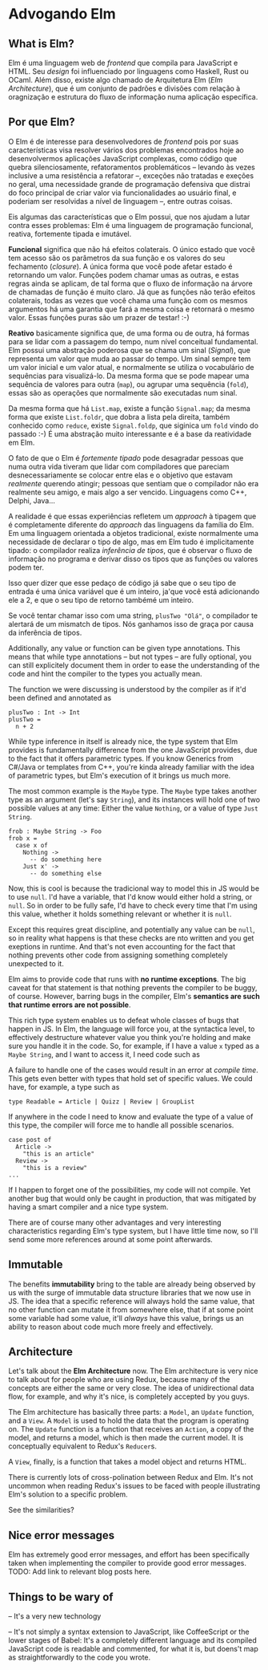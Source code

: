 # Advogando Elm

## What is Elm?

Elm é uma linguagem web de *frontend* que compila para JavaScript e HTML. Seu
*design* foi influenciado por linguagens como Haskell, Rust ou OCaml. Além
disso, existe algo chamado de Arquitetura Elm (*Elm Architecture*), que é um
conjunto de padrões e divisões com relação à oragnização e estrutura do fluxo de
informação numa aplicação específica.

## Por que Elm?

O Elm é de interesse para desenvolvedores de *frontend* pois por suas
características visa resolver vários dos problemas encontrados hoje ao
desenvolvermos aplicações JavaScript complexas, como código que quebra
silenciosamente, refatoramentos problemáticos – levando às vezes inclusive a uma
resistência a refatorar –, exceções não tratadas e exeções no geral,
uma necessidade grande de programação defensiva que distrai do foco principal de
criar valor via funcionalidades ao usuário final, e poderiam ser resolvidas a
nível de linguagem –, entre outras coisas.

Eis algumas das características que o Elm possui, que nos ajudam a lutar contra
esses problemas: Elm é uma linguagem de programação funcional, reativa,
fortemente tipada e imutável.

**Funcional** significa que não há efeitos colaterais. O único estado que você
tem acesso são os parâmetros da sua função e os valores do seu fechamento
(*closure*). A única forma que você pode afetar estado é retornando um valor.
Funções podem chamar umas as outras, e estas regras ainda se aplicam, de tal
forma que o fluxo de informação na árvore de chamadas de função é muito claro.
Já que as funções não terão efeitos colaterais, todas as vezes que você chama
uma função com os mesmos argumentos há uma garantia que fará a mesma coisa e
retornará o mesmo valor. Essas funções puras são um prazer de testar! :-)

**Reativo** basicamente significa que, de uma forma ou de outra, há formas para
se lidar com a passagem do tempo, num nível conceitual fundamental. Elm possui
uma abstração poderosa que se chama um sinal (*Signal*), que representa um valor
que muda ao passar do tempo. Um sinal sempre tem um valor inicial e um valor
atual, e normalmente se utiliza o vocabulário de sequências para visualizá-lo.
Da mesma forma que se pode mapear uma sequência de valores para outra (`map`),
ou agrupar uma sequência (`fold`), essas são as operações que normalmente são
executadas num sinal.

Da mesma forma que há `List.map`, existe a função `Signal.map`; da mesma forma
que existe `List.foldr`, que dobra a lista pela direita, também conhecido como
`reduce`, existe `Signal.foldp`, que siginica um `fold` vindo do passado :-) É
uma abstração muito interessante e é a base da reatividade em Elm.

O fato de que o Elm é *fortemente tipado* pode desagradar pessoas que numa outra
vida tiveram que lidar com compiladores que pareciam desnecessariamente se
colocar entre elas e o objetivo que estavam *realmente* querendo atingir;
pessoas que sentiam que o compilador não era realmente seu amigo, e mais algo a
ser vencido. Linguagens como C++, Delphi, Java...

A realidade é que essas experiências refletem um *approach* à tipagem que é
completamente diferente do *approach* das linguagens da família do Elm. Em uma
linguagem orientada a objetos tradicional, existe normalmente uma necessidade
de declarar o tipo de algo, mas em Elm tudo é implicitamente tipado: o compilador realiza *inferência de tipos*, que é observar o fluxo de informação no programa e derivar disso os tipos que as funções ou valores podem ter.

Isso quer dizer que esse pedaço de código já sabe que o seu tipo de entrada
é uma única variável que é um inteiro, ja'que você está adicionando ele a 2,
e que o seu tipo de retorno tambémé um inteiro.

Se você tentar chamar isso com uma string, `plusTwo "Olá"`, o compilador
te alertará de um mismatch de tipos. Nós ganhamos isso de graça por causa da
inferência de tipos.

Additionally, any value or function can be given type annotations. This means
that while type annotations – but not types – are fully optional, you can still
explicitely document them in order to ease the understanding of the code and
hint the compiler to the types you actually mean.

The function we were discussing is understood by the compiler as if it'd
been defined and annotated as

```
plusTwo : Int -> Int
plusTwo =
  n + 2
```

While type inference in itself is already nice, the type system that Elm provides
is fundamentally difference from the one JavaScript provides, due to the fact
that it offers parametric types. If you know Generics from C#/Java or templates
from C++, you're kinda already familiar with the idea of parametric types, but
Elm's execution of it brings us much more.

The most common example is the `Maybe` type. The `Maybe` type takes another
type as an argument (let's say `String`), and its instances will hold one
of two possible values at any time: Either the value `Nothing`, or a value
of type `Just String`.

```
frob : Maybe String -> Foo
frob x =
  case x of
    Nothing ->
      -- do something here
    Just x' ->
      -- do something else
```

Now, this is cool is because the tradicional way to model this in JS would
be to use `null`. I'd have a variable, that I'd know would either hold a string,
or `null`. So in order to be fully safe, I'd have to check every time that I'm
using this value, whether it holds something relevant or whether it is `null`.

Except this requires great discipline, and potentially any value can be `null`,
so in reality what happens is that these checks are nto written and you get
exeptions in runtime. And that's not even accounting for the fact that nothing
prevents other code from assigning something completely unexpected to it.

Elm aims to provide code that runs with **no runtime exceptions**. The big
caveat for that statement is that nothing prevents the compiler to be buggy,
of course. However, barring bugs in the compiler, Elm's
**semantics are such that runtime errors are not possible**.

This rich type system enables us to defeat whole classes of bugs that happen
in JS. In Elm, the language will force you, at the syntactica level, to
effectively destructure whatever value you think you're holding and make sure
you handle it in the code. So, for example, if I have a value `x` typed as a
`Maybe String`, and I want to access it, I need code such as


A failure to handle one of the cases would result in an error at *compile time*.
This gets even better with types that hold set of specific values. We could have,
for example, a type such as

```
type Readable = Article | Quizz | Review | GroupList
```

If anywhere in the code I need to know and evaluate the type of a value of this type,
the compiler will force me to handle all possible scenarios.

```
case post of
  Article ->
    "this is an article"
  Review ->
    "this is a review"
...
```

If I happen to forget one of the possibilities, my code will not compile. Yet another
bug that would only be caught in production, that was mitigated by having a smart
compiler and a nice type system.

There are of course many other advantages and very interesting characteristics
regarding Elm's type system, but I have little time now, so I'll send some more
references around at some point afterwards.

## Immutable

The benefits **immutability** bring to the table are already being observed by us
with the surge of immutable data structure libraries that we now use in JS. The
idea that a specific reference will always hold the same value, that no other
function can mutate it from somewhere else, that if at some point some variable
had some value, it'll *always* have this value, brings us an ability to reason
about code much more freely and effectively.

## Architecture

Let's talk about the **Elm Architecture** now. The Elm architecture is very nice
to talk about for people who are using Redux, because many of the concepts
are either the same or very close. The idea of unidirectional data flow, for
example, and why it's nice, is completely accepted by you guys.

The Elm architecture has basically three parts: a `Model`, an `Update` function,
and a `View`. A `Model` is used to hold the data that the program is operating on.
The `Update` function is a function that receives an `Action`, a copy of the model,
and returns a model, which is then made the current model. It is conceptually
equivalent to Redux's `Reducer`s.

A `View`, finally, is a function that takes a model object and returns HTML.

There is currently lots of cross-polination between Redux and Elm. It's not uncommon
when reading Redux's issues to be faced with people illustrating Elm's solution
to a specific problem.

See the similarities?

## Nice error messages

Elm has extremely good error messages, and effort has been specifically
taken when implementing the compiler to provide good error messages. TODO: Add
link to relevant blog posts here.

## Things to be wary of

– It's a very new technology

– It's not simply a syntax extension to JavaScript, like CoffeeScript or the
  lower stages of Babel: It's a completely different language and its compiled
  JavaScript code is readable and commented, for what it is, but doens't map
  as straightforwardly to the code you wrote.
